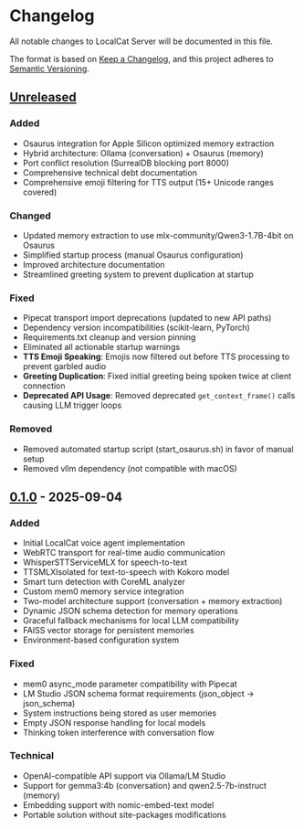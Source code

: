 # Changelog

All notable changes to LocalCat Server will be documented in this file.

The format is based on [Keep a Changelog](https://keepachangelog.com/en/1.0.0/),
and this project adheres to [Semantic Versioning](https://semver.org/spec/v2.0.0.html).

## [Unreleased]

### Added
- Osaurus integration for Apple Silicon optimized memory extraction
- Hybrid architecture: Ollama (conversation) + Osaurus (memory)
- Port conflict resolution (SurrealDB blocking port 8000)
- Comprehensive technical debt documentation
- Comprehensive emoji filtering for TTS output (15+ Unicode ranges covered)

### Changed
- Updated memory extraction to use mlx-community/Qwen3-1.7B-4bit on Osaurus
- Simplified startup process (manual Osaurus configuration)
- Improved architecture documentation
- Streamlined greeting system to prevent duplication at startup

### Fixed
- Pipecat transport import deprecations (updated to new API paths)
- Dependency version incompatibilities (scikit-learn, PyTorch)
- Requirements.txt cleanup and version pinning
- Eliminated all actionable startup warnings
- **TTS Emoji Speaking**: Emojis now filtered out before TTS processing to prevent garbled audio
- **Greeting Duplication**: Fixed initial greeting being spoken twice at client connection
- **Deprecated API Usage**: Removed deprecated `get_context_frame()` calls causing LLM trigger loops

### Removed
- Removed automated startup script (start_osaurus.sh) in favor of manual setup
- Removed vllm dependency (not compatible with macOS)

## [0.1.0] - 2025-09-04

### Added
- Initial LocalCat voice agent implementation
- WebRTC transport for real-time audio communication
- WhisperSTTServiceMLX for speech-to-text
- TTSMLXIsolated for text-to-speech with Kokoro model
- Smart turn detection with CoreML analyzer
- Custom mem0 memory service integration
- Two-model architecture support (conversation + memory extraction)
- Dynamic JSON schema detection for memory operations
- Graceful fallback mechanisms for local LLM compatibility
- FAISS vector storage for persistent memories
- Environment-based configuration system

### Fixed
- mem0 async_mode parameter compatibility with Pipecat
- LM Studio JSON schema format requirements (json_object → json_schema)
- System instructions being stored as user memories
- Empty JSON response handling for local models
- Thinking token interference with conversation flow

### Technical
- OpenAI-compatible API support via Ollama/LM Studio
- Support for gemma3:4b (conversation) and qwen2.5-7b-instruct (memory)
- Embedding support with nomic-embed-text model
- Portable solution without site-packages modifications

[Unreleased]: https://github.com/peppi/localcat/compare/v0.1.0...HEAD
[0.1.0]: https://github.com/peppi/localcat/releases/tag/v0.1.0
